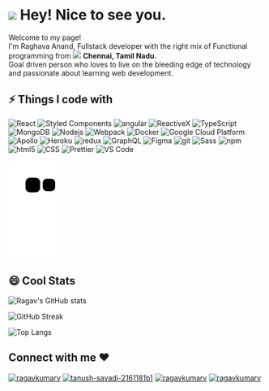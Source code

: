 <h1><img src="https://emojis.slackmojis.com/emojis/images/1531849430/4246/blob-sunglasses.gif?1531849430" width="30"/> Hey! Nice to see you.</h1>

<p>Welcome to my page! </br> I'm Raghava Anand, Fullstack developer with the right mix of Functional programming from <img src="https://image.flaticon.com/icons/png/512/3909/3909444.png" width="13"/> <b>Chennai, Tamil Nadu.</b> 
<br/>Goal driven person who loves to live on the bleeding edge of technology and passionate about learning web development.</p>

## ⚡ Things I code with

<p>
  <img alt="React" src="https://img.shields.io/badge/-React-45b8d8?style=flat-square&logo=react&logoColor=white" />
  <img alt="Styled Components" src="https://img.shields.io/badge/-Styled_Components-db7092?style=flat-square&logo=styled-components&logoColor=white" />
  <img alt="angular" src="https://img.shields.io/badge/-Angular-DD0031?style=flat-square&logo=angular&logoColor=white" />
  <img alt="ReactiveX" src="https://img.shields.io/badge/-RxJs-B7178C?style=flat-square&logo=reactivex&logoColor=white" />
   <img alt="TypeScript" src="https://img.shields.io/badge/-TypeScript-007ACC?style=flat-square&logo=typescript&logoColor=white" />
   <img alt="MongoDB" src="https://img.shields.io/badge/-MongoDB-13aa52?style=flat-square&logo=mongodb&logoColor=white" />
  <img alt="Nodejs" src="https://img.shields.io/badge/-Nodejs-43853d?style=flat-square&logo=Node.js&logoColor=white" />
  <img alt="Webpack" src="https://img.shields.io/badge/-Webpack-8DD6F9?style=flat-square&logo=webpack&logoColor=white" /> 
  <img alt="Docker" src="https://img.shields.io/badge/-Docker-46a2f1?style=flat-square&logo=docker&logoColor=white" />
  <img alt="Google Cloud Platform" src="https://img.shields.io/badge/-Google_Cloud_Platform-1a73e8?style=flat-square&logo=google-cloud&logoColor=white" />
  <img alt="Apollo" src="https://img.shields.io/badge/-Apollo%20GraphQL-311C87?style=flat-square&logo=apollo-graphql&logoColor=white" />
  <img alt="Heroku" src="https://img.shields.io/badge/-Heroku-430098?style=flat-square&logo=heroku&logoColor=white" />
  <img alt="redux" src="https://img.shields.io/badge/-Redux-764ABC?style=flat-square&logo=redux&logoColor=white" />
  <img alt="GraphQL" src="https://img.shields.io/badge/-GraphQL-E10098?style=flat-square&logo=graphql&logoColor=white" />
  <img alt="Figma" src="https://img.shields.io/badge/-Figma-9147FF?style=flat-square&logo=Figma&logoColor=white" />
   <img alt="git" src="https://img.shields.io/badge/-Git-F05032?style=flat-square&logo=git&logoColor=white" />
  <img alt="Sass" src="https://img.shields.io/badge/-Sass-CC6699?style=flat-square&logo=sass&logoColor=white" />
  <img alt="npm" src="https://img.shields.io/badge/-NPM-CB3837?style=flat-square&logo=npm&logoColor=white" />
  <img alt="html5" src="https://img.shields.io/badge/-HTML5-E34F26?style=flat-square&logo=html5&logoColor=white" />
   <img alt="CSS" src="https://img.shields.io/badge/-CSS-764ABC?style=flat-square&logo=CSS3&logoColor=white" />
  <img alt="Prettier" src="https://img.shields.io/badge/-Prettier-F7B93E?style=flat-square&logo=prettier&logoColor=white" />
  <img alt="VS Code" src="https://img.shields.io/badge/-VS_Code-007ACC?style=flat-square&logo=visual-studio-code&logoColor=white" /> 
</p>

<img alt="contribution" src="https://raw.githubusercontent.com/raghava20/raghava20/output/github-contribution-grid-snake.svg" />

## 😄 Cool Stats

![Ragav's GitHub stats](https://github-readme-stats.vercel.app/api?username=raghava20&show_icons=true&theme=radical)

![GitHub Streak](https://github-readme-streak-stats.herokuapp.com/?user=raghava20&theme=radical)

![Top Langs](https://github-readme-stats.vercel.app/api/top-langs/?username=raghava20&layout=compact&theme=radical&langs_count=6)

<!-- <h3>Where to find me</h3> -->
<!-- <p> -->
<!-- <a href="https://github.com/ragavkumarv" target="_blank"><img alt="Github" src="https://img.shields.io/badge/GitHub-%2312100E.svg?&style=for-the-badge&logo=Github&logoColor=white" /></a> -->
<!-- <a href="https://twitter.com/ragavkumarv" target="_blank"><img alt="Twitter" src="https://img.shields.io/badge/twitter-%231DA1F2.svg?&style=for-the-badge&logo=twitter&logoColor=white" /></a> -->
<!-- <a href="https://www.linkedin.com/in/ragavkumarv/" target="_blank"><img alt="Medium" src="https://img.shields.io/badge/linkedin-0a66c2.svg?&style=for-the-badge&logo=linkedin&logoColor=white" /></a> -->
<!-- </p> -->

<h2 align="left">Connect with me ❤️</h2>
<p align="left">
<a href="https://twitter.com/ragavkumarv" target="blank"><img align="center" src="https://raw.githubusercontent.com/rahuldkjain/github-profile-readme-generator/master/src/images/icons/Social/twitter.svg" alt="ragavkumarv" height="30" width="40" /></a>
<a href="https://www.linkedin.com/in/ragavkumarv/" target="blank"><img align="center" src="https://raw.githubusercontent.com/rahuldkjain/github-profile-readme-generator/master/src/images/icons/Social/linked-in-alt.svg" alt="tanush-savadi-2161181b1" height="30" width="40" /></a>
<a href="https://codepen.io/ragavkumarv" target="blank"><img align="center" src="https://raw.githubusercontent.com/rahuldkjain/github-profile-readme-generator/master/src/images/icons/Social/codepen.svg" alt="ragavkumarv" height="30" width="40" /></a>
<a href="https://instagram.com/ragavkumarv" target="blank"><img align="center" src="https://raw.githubusercontent.com/rahuldkjain/github-profile-readme-generator/master/src/images/icons/Social/instagram.svg" alt="ragavkumarv" height="30" width="40" /></a>
</p>
<!-- **raghava20/raghava20** is a ✨ _special_ ✨ repository because its `README.md` (this file) appears on your GitHub profile.
Here are some ideas to get you started:

- 🔭 I’m currently working on ...
- 🌱 I’m currently learning ...
- 👯 I’m looking to collaborate on ...
- 🤔 I’m looking for help with ...
- 💬 Ask me about ...
- 📫 How to reach me: ...
- 😄 Pronouns: ...
- ⚡ Fun fact: ...
  -->

